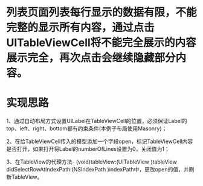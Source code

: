 # 列表页面列表每行显示的数据有限，不能完整的显示所有内容，通过点击UITableViewCell将不能完全展示的内容展示完全，再次点击会继续隐藏部分内容。

# 实现思路
1、通过自动布局方式设置UILabel在TableViewCell的位置，必须保证Label的top、left、right、bottom都有约束条件(本例子布局使用Masonry)；

2、在给TableViewCell传入的模型添加一个字段open，标记TableViewCell内容是否打开，如果打开将Label的numberOfLines设置为0，关闭值为1；

3、在TableView的代理方法- (void)tableView:(UITableView )tableView didSelectRowAtIndexPath:(NSIndexPath )indexPath中，更改open的值，并刷新TableView。

